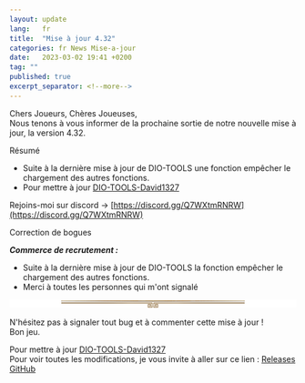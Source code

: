 ```yaml
---
layout: update
lang:   fr
title:  "Mise à jour 4.32"
categories: fr News Mise-a-jour
date:   2023-03-02 19:41 +0200
tag: ""
published: true
excerpt_separator: <!--more-->
---
```


Chers Joueurs, Chères Joueuses,<br>
Nous tenons à vous informer de la prochaine sortie de notre nouvelle mise à jour, la version 4.32.

<div class="gpcl note">Résumé</div>

* Suite à la dernière mise à jour de DIO-TOOLS une fonction empêcher le chargement des autres fonctions.
* Pour mettre à jour [DIO-TOOLS-David1327][1]

Rejoins-moi sur discord -> [https://discord.gg/Q7WXtmRNRW](https://discord.gg/Q7WXtmRNRW)
<!--more-->

<div class="gpcl bug">Correction de bogues</div>

***Commerce de recrutement :***
* Suite à la dernière mise à jour de DIO-TOOLS la fonction empêcher le chargement des autres fonctions.<br>
* Merci à toutes les personnes qui m'ont signalé

![](/img/site/gpcl/gpcl-line.png)

N'hésitez pas à signaler tout bug et à commenter cette mise à jour !<br>
Bon jeu.

Pour mettre à jour [DIO-TOOLS-David1327][1]<br>
Pour voir toutes les modifications, je vous invite à aller sur ce lien : [Releases GitHub](https://github.com/DIO-David1327/DIO-TOOLS-David1327/releases)


[1]: /DIO-TOOLS-David1327/code.user.js "DIO-TOOLS-David1327"
